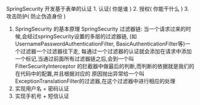 SpringSecurity 开发基于表单的认证
    1. 认证( 你是谁 )
    2. 授权( 你能干什么 )
    3. 攻击防护( 防止伪造身份 )

1.  SpringSecurity   的基本原理
    SpringSecurity 过滤器链:  当一个请求过来的时候,会经过springSecurity设置的多层的过滤器链,
           (如 UsernamePasswordAuthenticationFilter, BasicAuthenticationFilter等)一个过滤器一个过滤器往下走,
           每通过一个过滤器的认证就会添加在请求中添加一个标记,当通过前面所有过滤器链之后,会到一个叫
           FilterSecurityInterceptor 的拦截器中做最后的判断,而判断的依据就是我们的在代码中的配置,并且根据对应的
           原因抛出异常给一个叫 ExceptionTranslationFilter的过滤器,在这个过滤器中进行相应的处理
2.  实现用户名 +  密码认证
3.  实现手机号 +  短信认证

